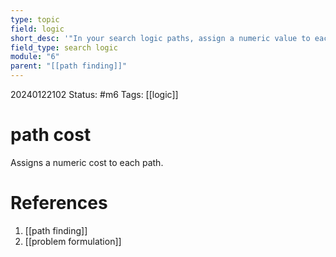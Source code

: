 ```yaml
---
type: topic
field: logic
short_desc: '"In your search logic paths, assign a numeric value to each one. Like in Networking."'
field_type: search logic
module: "6"
parent: "[[path finding]]"
---
```

20240122102
Status: #m6
Tags: [[logic]]

# path cost

Assigns a numeric cost to each path.
# References

1. [[path finding]]
2. [[problem formulation]]